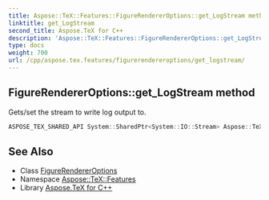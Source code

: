 ```yaml
---
title: Aspose::TeX::Features::FigureRendererOptions::get_LogStream method
linktitle: get_LogStream
second_title: Aspose.TeX for C++
description: 'Aspose::TeX::Features::FigureRendererOptions::get_LogStream method. Gets/set the stream to write log output to in C++.'
type: docs
weight: 700
url: /cpp/aspose.tex.features/figurerendereroptions/get_logstream/
---
```

## FigureRendererOptions::get_LogStream method


Gets/set the stream to write log output to.

```cpp
ASPOSE_TEX_SHARED_API System::SharedPtr<System::IO::Stream> Aspose::TeX::Features::FigureRendererOptions::get_LogStream() const
```

## See Also

* Class [FigureRendererOptions](../)
* Namespace [Aspose::TeX::Features](../../)
* Library [Aspose.TeX for C++](../../../)
